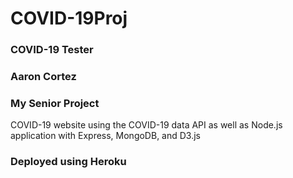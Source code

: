 # COVID-19Proj
### COVID-19 Tester 
### Aaron Cortez
### My Senior Project
COVID-19 website using the COVID-19 data API
as well as Node.js application with Express, MongoDB, and D3.js
### Deployed using Heroku
